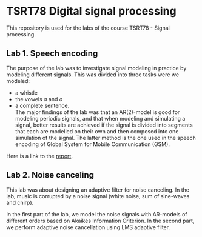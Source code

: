 # TSRT78 Digital signal processing

This repository is used for the labs of the course TSRT78 - Signal processing.

## Lab 1. Speech encoding
The purpose of the lab was to investigate signal modeling in practice by modeling different signals. This was divided into three tasks were we modeled:
- a whistle
- the vowels _a_ and _o_
- a complete sentence.  
The major findings of the lab was that an AR(2)-model is good for modeling periodic signals, and that when modeling and simulating a signal, better results are achieved if the signal is divided into segments that each are modelled on their own and then composed into one simulation of the signal. The latter method is the one used in the speech encoding of Global System for Mobile Communication (GSM).

Here is a link to the [report](lab1/).

## Lab 2. Noise canceling
This lab was about designing an adaptive filter for noise canceling. In the lab, music is corrupted by a noise signal (white noise, sum of sine-waves and chirp). 

In the first part of the lab, we model the noise signals with AR-models of different orders based on Akaikes Information Criterion. In the second part, we perform adaptive noise cancellation using LMS adaptive filter.
